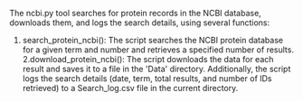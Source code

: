 The ncbi.py tool searches for protein records in the NCBI database, downloads them, and logs the search details, using several functions:

1. search_protein_ncbi():
The script searches the NCBI protein database for a given term and number and retrieves a specified number of results.
2.download_protein_ncbi():
The script downloads the data for each result and saves it to a file in the 'Data' directory.
Additionally, the script logs the search details (date, term, total results, and number of IDs retrieved)
to a Search_log.csv file in the current directory.
